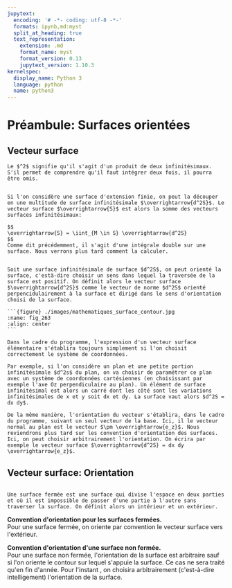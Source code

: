 ```yaml
---
jupytext:
  encoding: '# -*- coding: utf-8 -*-'
  formats: ipynb,md:myst
  split_at_heading: true
  text_representation:
    extension: .md
    format_name: myst
    format_version: 0.13
    jupytext_version: 1.10.3
kernelspec:
  display_name: Python 3
  language: python
  name: python3
---
```

# Préambule: Surfaces orientées

## Vecteur surface

```{margin}
Le $^2$ signifie qu'il s'agit d'un produit de deux infinitésimaux. S'il permet de comprendre qu'il faut intégrer deux fois, il pourra être omis.
```
````{sidebar} Vecteur surface

Si l'on considère une surface d'extension finie, on peut la découper en une multitude de surface infinitésimale $\overrightarrow{d^2S}$. Le vecteur surface $\overrightarrow{S}$ est alors la somme des vecteurs surfaces infinitésimaux:

$$
\overrightarrow{S} = \iint_{M \in S} \overrightarrow{d^2S}
$$
Comme dit précédemment, il s'agit d'une intégrale double sur une surface. Nous verrons plus tard comment la calculer.
````
````{important} __Vecteur surface élémentaire__

Soit une surface infinitésimale de surface $d^2S$, on peut orienté la surface, c'està-dire choisir un sens dans lequel la traversée de la surface est positif. On définit alors le vecteur surface $\overrightarrow{d^2S}$ comme le vecteur de norme $d^2S$ orienté perpencidulairement à la surface et dirigé dans le sens d'orientation choisi de la surface.

```{figure} ./images/mathematiques_surface_contour.jpg
:name: fig_263
:align: center
```
````

````{topic} Exemple : Expression d'un vecteur surface.
Dans le cadre du programme, l'expression d'un vecteur surface élémentaire s'établira toujours simplement si l'on choisit correctement le système de coordonnées.

Par exemple, si l'on considère un plan et une petite portion infinitésimale $d^2s$ du plan, on va choisir de paramétrer ce plan avec un système de coordonnées cartésiennes (en choisissant par exemple l'axe Oz perpendiculaire au plan). Un élément de surface infinitésimal est alors un carré dont les côté sont les variations infinitésimales de x et y soit dx et dy. La surface vaut alors $d^2S = dx dy$.

De la même manière, l'orientation du vecteur s'établira, dans le cadre du programme, suivant un seul vecteur de la base. Ici, il le vecteur normal au plan est le vecteur $\pm \overrightarrow{e_z}$. Nous reviendrons plus tard sur les convention d'orientation des surfaces. Ici, on peut choisir arbitrairement l'orientation. On écrira par exemple le vecteur surface $\overrightarrow{d^2S} = dx dy \overrightarrow{e_z}$.
````

## Vecteur surface: Orientation

````{important} __Surface fermée et non fermée.__

Une surface fermée est une surface qui divise l'espace en deux parties et où il est impossible de passer d'une partie à l'autre sans traverser la surface. On définit alors un intérieur et un extérieur.

````

__Convention d'orientation pour les surfaces fermées.__  
Pour une surface fermée, on oriente par convention le vecteur surface vers l'extérieur.


__Convention d'orientation d'une surface non fermée.__  
Pour une surface non fermée, l'orientation de la surface est arbitraire sauf si l'on oriente le contour sur lequel s'appuie la surface. Ce cas ne sera traité qu'en fin d'année. Pour l'instant , on choisira arbitrairement (c'est-à-dire intelligement) l'orientation de la surface.


